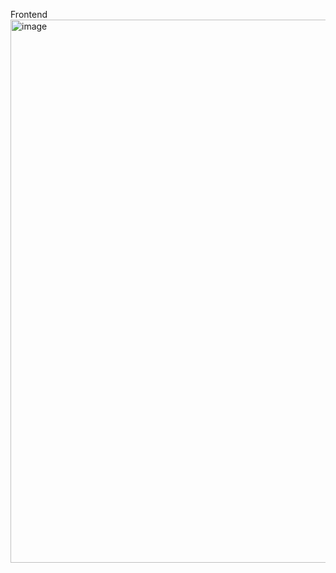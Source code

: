 Frontend 
<img width="1762" height="869" alt="image" src="https://github.com/user-attachments/assets/daae0a8a-4a91-4c96-b1dd-1316cfac9bcc" />

